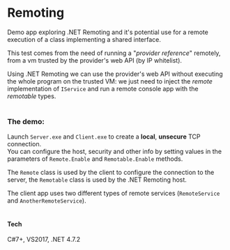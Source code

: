 # Remoting

Demo app exploring .NET Remoting and it's potential use for a remote execution
of a class implementing a shared interface.

This test comes from the need of running a "*provider reference*" remotely,
from a vm trusted by the provider's web API (by IP whitelist).

Using .NET Remoting we can use the provider's web API without executing
the whole program on the trusted VM: we just need to inject the *remote*
implementation of `IService` and run a remote console app with the *remotable* types.
<br><br>
### The demo:

Launch `Server.exe` and `Client.exe` to create a **local**, **unsecure** TCP connection.
<br />
You can configure the host, security and other info by setting values in the parameters of `Remote.Enable` and `Remotable.Enable` methods.

The `Remote` class is used by the client to configure the connection to the server, the `Remotable` class is used by the .NET Remoting host.

The client app uses two different types of remote services (`RemoteService` and `AnotherRemoteService`).
<br><br>
#### Tech
C#7+, VS2017, .NET 4.7.2